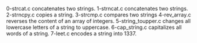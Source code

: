 0-strcat.c concatenates two strings.
1-strncat.c concatenates two strings.
2-strncpy.c copies a string.
3-strcmp.c compares two strings
4-rev_array.c reverses the content of an array of integers.
5-string_toupper.c changes all lowercase letters of a string to uppercase.
6-cap_string.c capitalizes all words of a string.
7-leet.c encodes a string into 1337.
